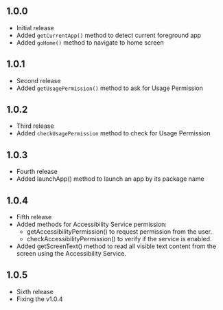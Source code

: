 ## 1.0.0

- Initial release
- Added `getCurrentApp()` method to detect current foreground app
- Added `goHome()` method to navigate to home screen

## 1.0.1
- Second release
- Added `getUsagePermission()` method to ask for Usage Permission


## 1.0.2
- Third release
- Added `checkUsagePermission` method to check for Usage Permission


## 1.0.3
- Fourth release
- Added launchApp() method to launch an app by its package name

## 1.0.4
- Fifth release
- Added methods for Accessibility Service permission:
    - getAccessibilityPermission() to request permission from the user.
    - checkAccessibilityPermission() to verify if the service is enabled.
- Added getScreenText() method to read all visible text content from the screen using the Accessibility Service.

## 1.0.5
- Sixth release
- Fixing the v1.0.4
